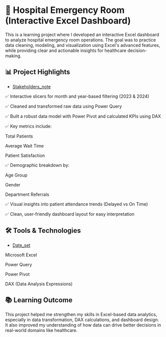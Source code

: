 # 🏥 Hospital Emergency Room (Interactive Excel Dashboard)
This is a learning project where I developed an interactive Excel dashboard to analyze hospital emergency room operations. The goal was to practice data cleaning, modeling, and visualization using Excel's advanced features, while providing clear and actionable insights for healthcare decision-making.

## 📊 Project Highlights
- <a href="https://github.com/simhadrisunil/Hospital-Emergency-Room-Excel-dashboed/blob/main/KPI's%20of%20Project.pptx"> Stakeholders_note</a>

✅ Interactive slicers for month and year-based filtering (2023 & 2024)

✅ Cleaned and transformed raw data using Power Query

✅ Built a robust data model with Power Pivot and calculated KPIs using DAX

✅ Key metrics include:

Total Patients

Average Wait Time

Patient Satisfaction

✅ Demographic breakdown by:

Age Group

Gender

Department Referrals 

✅ Visual insights into patient attendance trends (Delayed vs On Time)

✅ Clean, user-friendly dashboard layout for easy interpretation

## 🛠 Tools & Technologies
- <a href="https://github.com/simhadrisunil/Hospital-Emergency-Room-Excel-dashboed/blob/main/Hospital%20Emergency%20Room%20Data.csv"> Date_set</a>

Microsoft Excel

Power Query

Power Pivot

DAX (Data Analysis Expressions)

## 📚 Learning Outcome

This project helped me strengthen my skills in Excel-based data analytics, especially in data transformation, DAX calculations, and dashboard design. It also improved my understanding of how data can drive better decisions in real-world domains like healthcare.
